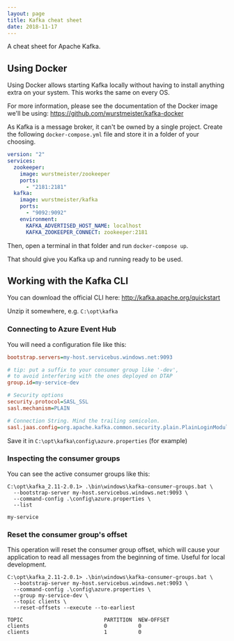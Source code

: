 ```yaml
---
layout: page
title: Kafka cheat sheet
date: 2018-11-17
---
```


A cheat sheet for Apache Kafka.

## Using Docker

Using Docker allows starting Kafka locally without having to install anything
extra on your system. This works the same on every OS.

For more information, please see the documentation of the Docker image we'll be
using: https://github.com/wurstmeister/kafka-docker

As Kafka is a message broker, it can't be owned by a single project. Create the
following `docker-compose.yml` file and store it in a folder of your choosing.

```yaml
version: "2"
services:
  zookeeper:
    image: wurstmeister/zookeeper
    ports:
      - "2181:2181"
  kafka:
    image: wurstmeister/kafka
    ports:
      - "9092:9092"
    environment:
      KAFKA_ADVERTISED_HOST_NAME: localhost
      KAFKA_ZOOKEEPER_CONNECT: zookeeper:2181
```

Then, open a terminal in that folder and run `docker-compose up`.

That should give you Kafka up and running ready to be used.

## Working with the Kafka CLI

You can download the official CLI here: http://kafka.apache.org/quickstart

Unzip it somewhere, e.g. `C:\opt\kafka`

### Connecting to Azure Event Hub

You will need a configuration file like this:

```ini
bootstrap.servers=my-host.servicebus.windows.net:9093

# tip: put a suffix to your consumer group like '-dev',
# to avoid interfering with the ones deployed on DTAP
group.id=my-service-dev

# Security options
security.protocol=SASL_SSL
sasl.mechanism=PLAIN

# Connection String. Mind the trailing semicolon.
sasl.jaas.config=org.apache.kafka.common.security.plain.PlainLoginModule required username="$ConnectionString" password="the full connection string from Azure";
```

Save it in `C:\opt\kafka\config\azure.properties` (for example)

### Inspecting the consumer groups

You can see the active consumer groups like this:

```
C:\opt\kafka_2.11-2.0.1> .\bin\windows\kafka-consumer-groups.bat \
  --bootstrap-server my-host.servicebus.windows.net:9093 \
  --command-config .\config\azure.properties \
  --list

my-service
```

### Reset the consumer group's offset

This operation will reset the consumer group offset, which will cause your
application to read all messages from the beginning of time. Useful for local
development.

```
C:\opt\kafka_2.11-2.0.1> .\bin\windows\kafka-consumer-groups.bat \
  --bootstrap-server my-host.servicebus.windows.net:9093 \
  --command-config .\config\azure.properties \
  --group my-service-dev \
  --topic clients \
  --reset-offsets --execute --to-earliest

TOPIC                          PARTITION  NEW-OFFSET
clients                        0          0
clients                        1          0
```
